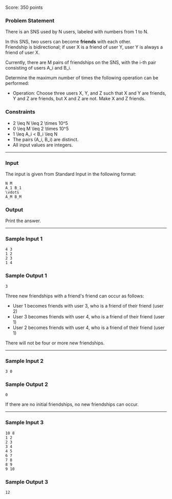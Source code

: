 Score: 350 points

### Problem Statement

There is an SNS used by N users, labeled with numbers from 1 to N.

In this SNS, two users can become **friends** with each other.  
Friendship is bidirectional; if user X is a friend of user Y, user Y is always a friend of user X.

Currently, there are M pairs of friendships on the SNS, with the i-th pair consisting of users A\_i and B\_i.

Determine the maximum number of times the following operation can be performed:

* Operation: Choose three users X, Y, and Z such that X and Y are friends, Y and Z are friends, but X and Z are not. Make X and Z friends.

### Constraints

* 2 \leq N \leq 2 \times 10^5
* 0 \leq M \leq 2 \times 10^5
* 1 \leq A\_i < B\_i \leq N
* The pairs (A\_i, B\_i) are distinct.
* All input values are integers.

---

### Input

The input is given from Standard Input in the following format:

```
N M
A_1 B_1
\vdots
A_M B_M
```

### Output

Print the answer.

---

### Sample Input 1

```
4 3
1 2
2 3
1 4
```

### Sample Output 1

```
3
```

Three new friendships with a friend's friend can occur as follows:

* User 1 becomes friends with user 3, who is a friend of their friend (user 2)
* User 3 becomes friends with user 4, who is a friend of their friend (user 1)
* User 2 becomes friends with user 4, who is a friend of their friend (user 1)

There will not be four or more new friendships.

---

### Sample Input 2

```
3 0
```

### Sample Output 2

```
0
```

If there are no initial friendships, no new friendships can occur.

---

### Sample Input 3

```
10 8
1 2
2 3
3 4
4 5
6 7
7 8
8 9
9 10
```

### Sample Output 3

```
12
```